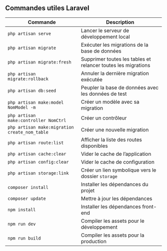 ## Commandes utiles Laravel

| Commande                               | Description |
|----------------------------------------|-------------|
| `php artisan serve`                    | Lancer le serveur de développement local |
| `php artisan migrate`                  | Exécuter les migrations de la base de données |
| `php artisan migrate:fresh`            | Supprimer toutes les tables et relancer toutes les migrations |
| `php artisan migrate:rollback`         | Annuler la dernière migration exécutée |
| `php artisan db:seed`                  | Peupler la base de données avec les données de test |
| `php artisan make:model NomModel -m`   | Créer un modèle avec sa migration |
| `php artisan make:controller NomCtrl`  | Créer un contrôleur |
| `php artisan make:migration create_nom_table` | Créer une nouvelle migration |
| `php artisan route:list`               | Afficher la liste des routes disponibles |
| `php artisan cache:clear`              | Vider le cache de l’application |
| `php artisan config:clear`             | Vider le cache de configuration |
| `php artisan storage:link`             | Créer un lien symbolique vers le dossier `storage` |
| `composer install`                     | Installer les dépendances du projet |
| `composer update`                      | Mettre à jour les dépendances |
| `npm install`                          | Installer les dépendances front-end |
| `npm run dev`                          | Compiler les assets pour le développement |
| `npm run build`                        | Compiler les assets pour la production |
